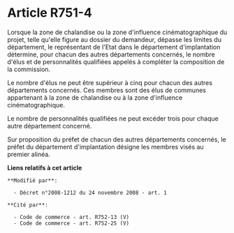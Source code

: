 # Article R751-4

Lorsque la zone de chalandise ou la zone d'influence cinématographique du projet, telle qu'elle figure au dossier du
demandeur, dépasse les limites du département, le représentant de l'Etat dans le département d'implantation détermine, pour
chacun des autres départements concernés, le nombre d'élus et de personnalités qualifiées appelés à compléter la composition
de la commission. 

Le nombre d'élus ne peut être supérieur à cinq pour chacun des autres départements concernés. Ces membres sont des élus de
communes appartenant à la zone de chalandise ou à la zone d'influence cinématographique. 

Le nombre de personnalités qualifiées ne peut excéder trois pour chaque autre département concerné. 

Sur proposition du préfet de chacun des autres départements concernés, le préfet du département d'implantation désigne les
membres visés au premier alinéa.

**Liens relatifs à cet article**

	**Modifié par**:

	  - Décret n°2008-1212 du 24 novembre 2008 - art. 1

	**Cité par**:

	  - Code de commerce - art. R752-13 (V)
	  - Code de commerce - art. R752-25 (V)
